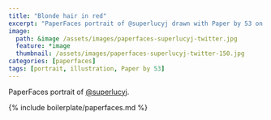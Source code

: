 ```yaml
---
title: "Blonde hair in red"
excerpt: "PaperFaces portrait of @superlucyj drawn with Paper by 53 on an iPad."
image: 
  path: &image /assets/images/paperfaces-superlucyj-twitter.jpg 
  feature: *image
  thumbnail: /assets/images/paperfaces-superlucyj-twitter-150.jpg
categories: [paperfaces]
tags: [portrait, illustration, Paper by 53]
---
```


PaperFaces portrait of [@superlucyj](https://twitter.com/superlucyj).

{% include boilerplate/paperfaces.md %}
